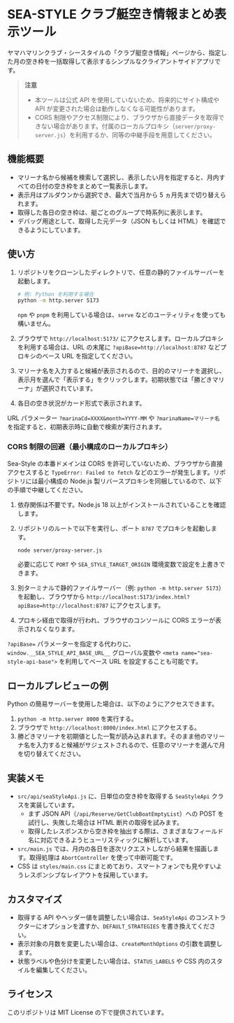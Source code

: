 # SEA-STYLE クラブ艇空き情報まとめ表示ツール

ヤマハマリンクラブ・シースタイルの「クラブ艇空き情報」ページから、指定した月の空き枠を一括取得して表示するシンプルなクライアントサイドアプリです。

> **注意**
> - 本ツールは公式 API を使用していないため、将来的にサイト構成や API が変更された場合は動作しなくなる可能性があります。
> - CORS 制限やアクセス制限により、ブラウザから直接データを取得できない場合があります。付属のローカルプロキシ（`server/proxy-server.js`）を利用するか、同等の中継手段を用意してください。

## 機能概要

- マリーナ名から候補を検索して選択し、表示したい月を指定すると、月内すべての日付の空き枠をまとめて一覧表示します。
- 表示月はプルダウンから選択でき、最大で当月から 5 ヵ月先まで切り替えられます。
- 取得した各日の空き枠は、艇ごとのグループで時系列に表示します。
- デバッグ用途として、取得した元データ（JSON もしくは HTML）を確認できるようにしています。

## 使い方

1. リポジトリをクローンしたディレクトリで、任意の静的ファイルサーバーを起動します。

   ```bash
   # 例: Python を利用する場合
   python -m http.server 5173
   ```

   `npm` や `pnpm` を利用している場合は、`serve` などのユーティリティを使っても構いません。

2. ブラウザで `http://localhost:5173/` にアクセスします。ローカルプロキシを利用する場合は、URL の末尾に `?apiBase=http://localhost:8787` などプロキシのベース URL を指定してください。
3. マリーナ名を入力すると候補が表示されるので、目的のマリーナを選択し、表示月を選んで「表示する」をクリックします。初期状態では「勝どきマリーナ」が選択されています。
4. 各日の空き状況がカード形式で表示されます。

URL パラメーター `?marinaCd=XXXX&month=YYYY-MM` や `?marinaName=マリーナ名` を指定すると、初期表示時に自動で検索が実行されます。

### CORS 制限の回避（最小構成のローカルプロキシ）

Sea-Style の本番ドメインは CORS を許可していないため、ブラウザから直接アクセスすると `TypeError: Failed to fetch` などのエラーが発生します。リポジトリには最小構成の Node.js 製リバースプロキシを同梱しているので、以下の手順で中継してください。

1. 依存関係は不要です。Node.js 18 以上がインストールされていることを確認します。
2. リポジトリのルートで以下を実行し、ポート `8787` でプロキシを起動します。

   ```bash
   node server/proxy-server.js
   ```

   必要に応じて `PORT` や `SEA_STYLE_TARGET_ORIGIN` 環境変数で設定を上書きできます。

3. 別ターミナルで静的ファイルサーバー（例: `python -m http.server 5173`）を起動し、ブラウザから `http://localhost:5173/index.html?apiBase=http://localhost:8787` にアクセスします。

4. プロキシ経由で取得が行われ、ブラウザのコンソールに CORS エラーが表示されなくなります。

`?apiBase=` パラメーターを指定する代わりに、`window.__SEA_STYLE_API_BASE_URL__` グローバル変数や `<meta name="sea-style-api-base">` を利用してベース URL を設定することも可能です。

## ローカルプレビューの例

Python の簡易サーバーを使用した場合は、以下のようにアクセスできます。

1. `python -m http.server 8000` を実行する。
2. ブラウザで `http://localhost:8000/index.html` にアクセスする。
3. 勝どきマリーナを初期値とした一覧が読み込まれます。そのまま他のマリーナ名を入力すると候補がサジェストされるので、任意のマリーナを選んで月を切り替えてください。

## 実装メモ

- `src/api/seaStyleApi.js` に、日単位の空き枠を取得する `SeaStyleApi` クラスを実装しています。
  - まず JSON API（`/api/Reserve/GetClubBoatEmptyList`）への POST を試行し、失敗した場合は HTML 断片の取得を試みます。
  - 取得したレスポンスから空き枠を抽出する際は、さまざまなフィールド名に対応できるようヒューリスティックに解析しています。
- `src/main.js` では、月内の各日を逐次リクエストしながら結果を描画します。取得処理は `AbortController` を使って中断可能です。
- CSS は `styles/main.css` にまとめており、スマートフォンでも見やすいようレスポンシブなレイアウトを採用しています。

## カスタマイズ

- 取得する API やヘッダー値を調整したい場合は、`SeaStyleApi` のコンストラクターにオプションを渡すか、`DEFAULT_STRATEGIES` を書き換えてください。
- 表示対象の月数を変更したい場合は、`createMonthOptions` の引数を調整します。
- 状態ラベルや色分けを変更したい場合は、`STATUS_LABELS` や CSS 内のスタイルを編集してください。

## ライセンス

このリポジトリは MIT License の下で提供されています。
